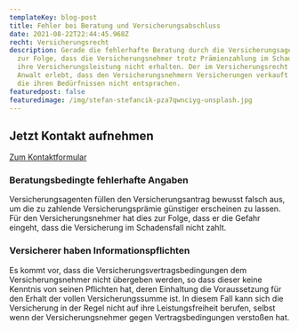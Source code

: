 ```yaml
---
templateKey: blog-post
title: Fehler bei Beratung und Versicherungsabschluss
date: 2021-08-22T22:44:45.968Z
recht: Versicherungsrecht
description: Gerade die fehlerhafte Beratung durch die Versicherungsagenten hat
  zur Folge, dass die Versicherungsnehmer trotz Prämienzahlung im Schadensfall
  ihre Versicherungsleistung nicht erhalten. Der im Versicherungsrecht tätige
  Anwalt erlebt, dass den Versicherungsnehmern Versicherungen verkauft wurden,
  die ihren Bedürfnissen nicht entsprachen.
featuredpost: false
featuredimage: /img/stefan-stefancik-pza7qwnciyg-unsplash.jpg
---
```

<div class="bg-scnd container-fluid" style="margin-top:1rem;margin-bottom:1rem;"><div class="container"><div class="justify-content-center row"><div class="col-md-auto"><h2 style="text-align: right; width: fit-content;">Jetzt Kontakt aufnehmen</h2></div><div class="col-md-auto"><a href="./kontakt" class="btn btn-primary">Zum Kontaktformular</a></div></div></div></div>

### Beratungsbedingte fehlerhafte Angaben

Versicherungsagenten füllen den Versicherungsantrag bewusst falsch aus, um die zu zahlende Versicherungsprämie günstiger erscheinen zu lassen. Für den Versicherungsnehmer hat dies zur Folge, dass er die Gefahr eingeht, dass die Versicherung im Schadensfall nicht zahlt.

### Versicherer haben Informationspflichten

Es kommt vor, dass die Versicherungsvertragsbedingungen dem Versicherungsnehmer nicht übergeben werden, so dass dieser keine Kenntnis von seinen Pflichten hat, deren Einhaltung die Voraussetzung für den Erhalt der vollen Versicherungssumme ist. In diesem Fall kann sich die Versicherung in der Regel nicht auf ihre Leistungsfreiheit berufen, selbst wenn der Versicherungsnehmer gegen Vertragsbedingungen verstoßen hat.